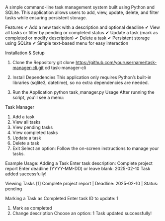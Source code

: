 A simple command-line task management system built using Python and SQLite. This application allows users to add, view, update, delete, and filter tasks while ensuring persistent storage.

Features
✔ Add a new task with a description and optional deadline
✔ View all tasks or filter by pending or completed status
✔ Update a task (mark as completed or modify description)
✔ Delete a task
✔ Persistent storage using SQLite
✔ Simple text-based menu for easy interaction

Installation & Setup
1. Clone the Repository
git clone https://github.com/yourusername/task-manager-cli.git
cd task-manager-cli
2. Install Dependencies
This application only requires Python’s built-in libraries (sqlite3, datetime), so no extra dependencies are needed.

3. Run the Application
python task_manager.py
Usage
After running the script, you'll see a menu:

Task Manager
1. Add a task
2. View all tasks
3. View pending tasks
4. View completed tasks
5. Update a task
6. Delete a task
7. Exit
Select an option:
Follow the on-screen instructions to manage your tasks.

Example Usage:
Adding a Task
Enter task description: Complete project report
Enter deadline (YYYY-MM-DD) or leave blank: 2025-02-10
Task added successfully!

Viewing Tasks
[1] Complete project report | Deadline: 2025-02-10 | Status: pending

Marking a Task as Completed
Enter task ID to update: 1
1. Mark as completed
2. Change description
Choose an option: 1
Task updated successfully!
